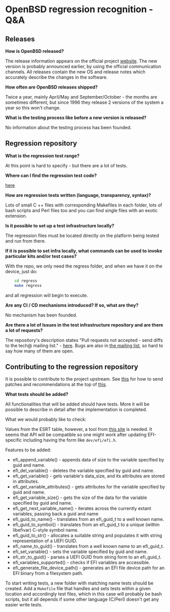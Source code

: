 # OpenBSD regression recognition - Q&A

## Releases

**How is OpenBSD released?**

The release information appears on the official project
[website](https://www.openbsd.org/). The new version is probably announced
earlier, by using the official communication channels. All releases contain
the new OS and release notes which accurately describe the changes in the
software.

**How often are OpenBSD releases shipped?**

Twice a year, mainly April/May and September/October - the months are sometimes
different, but since 1996 they release 2 versions of the system a year so this
won't change.

**What is the testing process like before a new version is released?**

No information about the testing process has been founded.

## Regression repository

**What is the regression test range?**

At this point is hard to specify - but there are a lot of tests.

**Where can I find the regression test code?**

[here](https://github.com/openbsd/src/tree/master/regress)

**How are regression tests written (language, transparency, syntax)?**

Lots of small C ++ files with corresponding Makefiles in each folder, lots of
bash scripts and Perl files too and you can find single files with an exotic
extension.

**Is it possible to set up a test infrastructure locally?**

The regression files must be located directly on the platform being tested and
run from there.

**If it is possible to set infra locally, what commands can be used to invoke particular kits and/or test cases?**

With the repo, we only need the regress folder, and when we have it on the
device, just do:

```bash
    cd regress
    make regress
```

and all regression will begin to execute.

**Are any CI / CD mechanisms introduced? If so, what are they?**

No mechanism has been founded.

**Are there a lot of Issues in the test infrastructure repository and are there a lot of requests?**

The repository's description states "Pull requests not accepted - send diffs to the
tech@ mailing list." - [here](https://marc.info/?l=openbsd-tech).
Bugs are also in [the mailing list](https://marc.info/?l=openbsd-bugs), so hard
to say how many of them are open.

## Contributing to the regression repository

It is possible to contribute to the project upstream. See
[this](https://www.openbsd.org/faq/faq5.html#Diff) for how to send patches and
recommendations at the top of [this](https://www.openbsd.org/mail.html).

**What tests should be added?**

All functionalities that will be added should have tests. More it will be
possible to describe in detail after the implementation is completed.

What we would probably like to check:

Values ​​from the ESRT table, however, a tool from
[this site](https://reviews.freebsd.org/rG24f398e7a153a05a7e94ae8dd623e2b6d28d94eb)
is needed. It seems that API will be compatible so one might work after updating
EFI-specific including having the form like `dev/efi/efi.h`.

Features to be added:

* efi_append_variable() - appends data of size to the variable specified by guid
and name.
* efi_del_variable() - deletes the variable specified by guid and name.
* efi_get_variable() - gets variable's data_size, and its attributes are stored
in attributes.
* efi_get_variable_attributes() - gets attributes for the variable specified by
guid and name.
* efi_get_variable_size() - gets the size of the data for the variable specified
by guid and name.
* efi_get_next_variable_name() - iterates across the currently extant variables,
passing back a guid and name
* efi_guid_to_name() - translates from an efi_guid_t to a well known name.
* efi_guid_to_symbol() - translates from an efi_guid_t to a unique
(within libefivar) C-style symbol name.
* efi_guid_to_str() - allocates a suitable string and populates it with string
representation of a UEFI GUID.
* efi_name_to_guid() - translates from a well known name to an efi_guid_t.
* efi_set_variable() - sets the variable specified by guid and name.
* efi_str_to_guid() - parses a UEFI GUID from string form to an efi_guid_t.
* efi_variables_supported() - checks if EFI variables are accessible.
* efi_generate_file_device_path() - generates an EFI file device path for an EFI
binary from a filesystem path.

To start writing tests, a new folder with matching name tests should be created.
Add a `Makefile` file that handles and sets tests within a given location
and accordingly test files, which in this case will probably be bash scripts,
but it all depends if some other language (C/Perl) doesn't get any easier
write tests.
